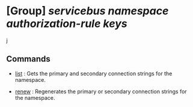 # [Group] _servicebus namespace authorization-rule keys_

j

## Commands

- [list](/Commands/servicebus/namespace/authorization-rule/keys/_list.md)
: Gets the primary and secondary connection strings for the namespace.

- [renew](/Commands/servicebus/namespace/authorization-rule/keys/_renew.md)
: Regenerates the primary or secondary connection strings for the namespace.
